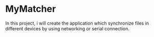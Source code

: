 # MyMatcher
In this project, i will create the application which synchronize files in different devices by using networking or serial connection.
